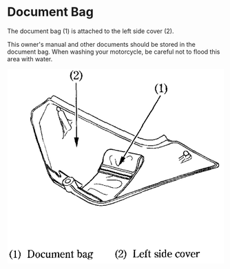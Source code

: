 # Document Bag

The document bag \(1\) is attached to the left side cover \(2\).​

This owner's manual and other documents should be stored in the document bag. When washing your motorcycle, be careful not to flood this area with water.​

![](../../.gitbook/assets/owners-023.png)

